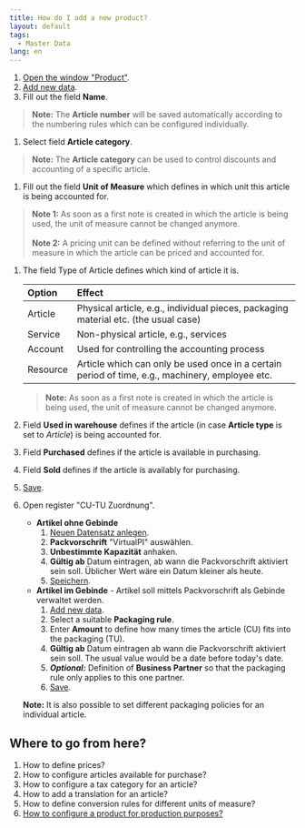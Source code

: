```yaml
---
title: How do I add a new product?
layout: default
tags:
  - Master Data
lang: en
---
```


1. [Open the window "Product"](How_to_find_and_open_a_window).
1. [Add new data](How_to_add_new_data).
1. Fill out the field **Name**.
 > **Note:** The **Article number** will be saved automatically according to the numbering rules which can be configured individually.

1. Select field **Article category**.
 >**Note:** The **Article category** can be used to control discounts and accounting of a specific article.

1. Fill out the field **Unit of Measure** which defines in which unit this article is being accounted for.
 >**Note 1:** As soon as a first note is created in which the article is being used, the unit of measure cannot be changed anymore.<br><br>
 >**Note 2:** A pricing unit can be defined without referring to the unit of measure in which the article can be priced and accounted for.

1. The field Type of Article defines which kind of article it is.

    | Option | Effect |
    | :--- | :--- |
    | Article | Physical article, e.g., individual pieces, packaging material etc. (the usual case) |
    | Service | Non-physical article, e.g., services |
    | Account | Used for controlling the accounting process |
    | Resource | Article which can only be used once in a certain period of time, e.g., machinery, employee etc. |

    >**Note:** As soon as a first note is created in which the article is being used, the unit of measure cannot be changed anymore.

1. Field **Used in warehouse** defines if the article (in case **Article type** is set to *Article*) is being accounted for.
1. Field **Purchased** defines if the article is available in purchasing.
1. Field **Sold** defines if the article is availably for purchasing.
1. [Save](How_to_add_new_data).
1. Open register "CU-TU Zuordnung".
   - **Artikel ohne Gebinde**
     1. [Neuen Datensatz anlegen](../Wie_lege_ich_einen_neuen_datensatz_an).
     1. **Packvorschrift** "VirtualPI" auswählen.
     1. **Unbestimmte Kapazität** anhaken.
     1. **Gültig ab** Datum eintragen, ab wann die Packvorschrift aktiviert sein soll. Üblicher Wert wäre ein Datum kleiner als heute.
     1. [Speichern](../Wie_lege_ich_einen_neuen_datensatz_an).
   - **Artikel im Gebinde** - Artikel soll mittels Packvorschrift als Gebinde verwaltet werden.
     1. [Add new data](../Wie_lege_ich_einen_neuen_datensatz_an).
     1. Select a suitable **Packaging rule**.
     1. Enter **Amount** to define how many times the article (CU) fits into the packaging (TU).
     1. **Gültig ab** Datum eintragen ab wann die Packvorschrift aktiviert sein soll. The usual value would be a date before today's date.
     1. ***Optional:*** Definition of **Business Partner** so that the packaging rule only applies to this one partner.
     1. [Save](../Wie_lege_ich_einen_neuen_datensatz_an).

   **Note:** It is also possible to set different packaging policies for an individual article.

## Where to go from here?
1. How to define prices?
1. How to configure articles available for purchase?
1. How to configure a tax category for an article?
1. How to add a translation for an article?
1. How to define conversion rules for different units of measure?
1. [How to configure a product for production purposes?](How_to_configure_a_product_for_production_purposes)
